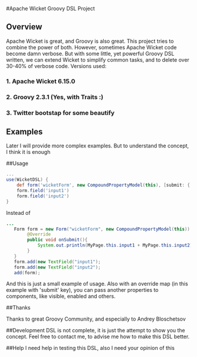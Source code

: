 #Apache Wicket Groovy DSL Project

## Overview
Apache Wicket is great, and Groovy is also great. This project tries to combine the power of both. However, sometimes Apache Wicket code become damn verbose.
But with some little, yet powerful Groovy DSL written, we can extend Wicket to simplify common tasks, and to delete over 30-40% of verbose code.
Versions used:
### 1. Apache Wicket 6.15.0
### 2. Groovy 2.3.1 (Yes, with Traits :)
### 3. Twitter bootstap for some beautify

## Examples

Later I will provide more complex examples. But to understand the concept, I think it is enough

##Usage
```groovy
...
use(WicketDSL) {
    def form('wicketForm', new CompoundPropertyModel(this), [submit: { println this.input1 + this.input2 } ])
    form.field('input1')
    form.field('input2')
}
```
Instead of
```java
...
   Form form = new Form("wicketForm", new CompoundPropertyModel(this)) {
        @Override
        public void onSubmit(){
            System.out.println(MyPage.this.input1 + MyPage.this.input2);
        }
   }
   form.add(new TextField("input1");
   form.add(new TextField("input2");
   add(form);
```

And this is just a small example of usage. Also with an override map (in this example with 'submit' key), you can pass another properties to components, like
visible, enabled and others.

##Thanks

Thanks to great Groovy Community, and especially to Andrey Bloschetsov

##Development
DSL is not complete, it is just the attempt to show you the concept.
Feel free to contact me, to advise me how to make this DSL better.

##Help
I need help in testing this DSL, also I need your opinion of this